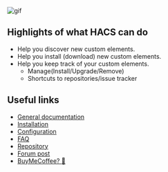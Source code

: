 ![gif](https://hacs.netlify.com/images/hacsdemo.gif)

## Highlights of what HACS can do

- Help you discover new custom elements.
- Help you install (download) new custom elements.
- Help you keep track of your custom elements.
  - Manage(Install/Upgrade/Remove)
  - Shortcuts to repositories/issue tracker

## Useful links

- [General documentation](https://hacs.netlify.com/)
- [Installation](https://hacs.netlify.com/installation/manual/)
- [Configuration](https://hacs.netlify.com/installation/configuration/)
- [FAQ](https://hacs.netlify.com/faq)
- [Repository](https://github.com/custom-components/hacs)
- [Forum post](https://community.home-assistant.io/t/custom-component-hacs/121727)
- [BuyMeCoffee? :see_no_evil:](https://buymeacoffee.com/ludeeus)
